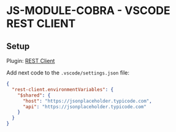 # JS-MODULE-COBRA - VSCODE REST CLIENT

## Setup

Plugin: [REST Client](https://marketplace.visualstudio.com/items?itemName=humao.rest-client)

Add next code to the `.vscode/settings.json` file:

```json
{
  "rest-client.environmentVariables": {
    "$shared": {
      "host": "https://jsonplaceholder.typicode.com",
      "api": "https://jsonplaceholder.typicode.com"
    }
  }
}
```

